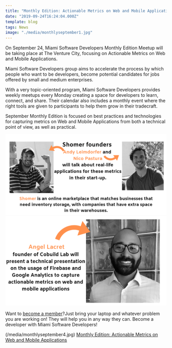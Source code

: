 ```yaml
---
title: "Monthly Edition: Actionable Metrics on Web and Mobile Applications"
date: "2019-09-24T16:24:04.000Z"
template: blog
tags: News
image: "./media/monthlyseptember1.jpg"
---
```



<title-4>On September 24, Miami Software Developers Monthly Edition Meetup will be taking place at The Venture City,  focusing on Actionable Metrics on Web and Mobile Applications.</title-4>

Miami Software Developers group aims to accelerate the process by which people who want to be developers, become potential candidates for jobs offered by small and medium enterprises. 

With a very topic-oriented program, Miami Software Developers provides weekly meetups every Monday creating a space for developers to learn, connect, and share. Their calendar also includes a monthly event where the right tools are given to participants to help them grow in their tradecraft.

September Monthly Edition is focused on best practices and technologies for capturing metrics on Web and Mobile Applications from both a technical point of view, as well as practical.

[![Monthly Meet-Up 2](media/monthlyseptember2.jpg)](#)
[![Monthly Meet-Up 3](media/monthlyseptember3.jpg)](#)

Want to [become a member](https://www.meetup.com/Miami-Software-Developers/discussions/)?Just bring your laptop and whatever problem you are working on! They will help you in any way they can. Become a developer with Miami Software Developers!  

(/media/monthlyseptember4.jpg)
[Monthly Edition: Actionable Metrics on Web and Mobile Applications](https://www.meetup.com/Miami-Software-Developers/events/264621834/)

